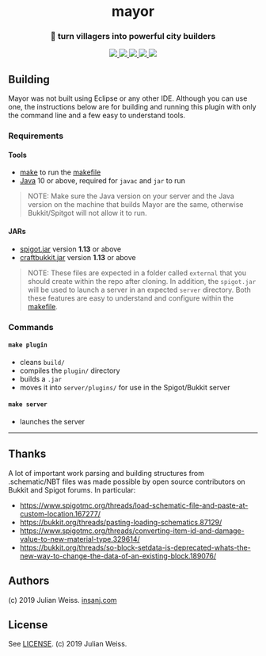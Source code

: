 <h1 align="center">mayor</h1>
<h3 align="center">🐘  turn villagers into powerful city builders</h3>

<p align="center">
  <a href="https://getbukkit.org/download/spigot">
    <img src="https://img.shields.io/badge/minecraft-1.13.2-brown.svg" />
  </a>

  <a href="https://getbukkit.org/download/spigot">
    <img src="https://img.shields.io/badge/spigot-1.13-orange.svg" />
  </a>

  <a href="https://getbukkit.org/download/craftbukkit">
    <img src="https://img.shields.io/badge/craftbukkit-1.13.2-blue.svg" />
  </a>

  <a href="https://jdk.java.net/">
    <img src="https://img.shields.io/badge/java-8-red.svg" />
  </a>

  <a href="https://www.spigotmc.org/resources/">
    <img src="https://img.shields.io/badge/🚀-Download%20on%20spigotmc.org-green.svg" />
  </a>
</p>

## Building

Mayor was not built using Eclipse or any other IDE. Although you can use one, the instructions below are for building and running this plugin with only the command line and a few easy to understand tools.

### Requirements

#### Tools
- [make](https://www.gnu.org/software/make/#download) to run the [makefile](https://github.com/insanj/mayor/blob/master/makefile)
- [Java](https://www.oracle.com/technetwork/java/javase/downloads/index.html) 10 or above, required for `javac` and `jar` to run

> NOTE: Make sure the Java version on your server and the Java version on the machine that builds Mayor are the same, otherwise Bukkit/Spitgot will not allow it to run.

#### JARs
- [spigot.jar](https://getbukkit.org/download/spigot) version **1.13** or above
- [craftbukkit.jar](https://getbukkit.org/download) version **1.13** or above

> NOTE: These files are expected in a folder called `external` that you should create within the repo after cloning. In addition, the `spigot.jar` will be used to launch a server in an expected `server` directory. Both these features are easy to understand and configure within the [makefile](https://github.com/insanj/mayor/blob/master/makefile).

### Commands

#### `make plugin`
- cleans `build/`
- compiles the `plugin/` directory
- builds a `.jar`
- moves it into `server/plugins/` for use in the Spigot/Bukkit server

#### `make server`
- launches the server

---

## Thanks

A lot of important work parsing and building structures from .schematic/NBT files was made possible by open source contributors on Bukkit and Spigot forums. In particular:
- https://www.spigotmc.org/threads/load-schematic-file-and-paste-at-custom-location.167277/
- https://bukkit.org/threads/pasting-loading-schematics.87129/
- https://www.spigotmc.org/threads/converting-item-id-and-damage-value-to-new-material-type.329614/
- https://bukkit.org/threads/so-block-setdata-is-deprecated-whats-the-new-way-to-change-the-data-of-an-existing-block.189076/

## Authors

(c) 2019 Julian Weiss. <a href="http://insanj.com">insanj.com</a>

## License

See [LICENSE](https://github.com/insanj/mayor/blob/master/LICENSE). (c) 2019 Julian Weiss.

